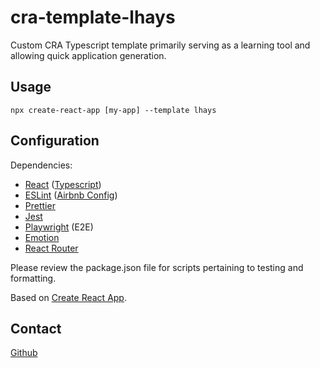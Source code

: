 # cra-template-lhays

Custom CRA Typescript template primarily serving as a learning tool and allowing quick application generation.

## Usage

`npx create-react-app [my-app] --template lhays`

## Configuration

Dependencies:

- [React](https://reactjs.org/) ([Typescript](https://www.typescriptlang.org/))
- [ESLint](https://eslint.org/) ([Airbnb Config](https://github.com/airbnb/javascript/tree/master/packages/eslint-config-airbnb))
- [Prettier](https://prettier.io/)
- [Jest](https://jestjs.io/)
- [Playwright](https://playwright.dev/) (E2E)
- [Emotion](https://emotion.sh/docs/introduction)
- [React Router](https://reactrouter.com/)

Please review the package.json file for scripts pertaining to testing and formatting.

Based on [Create React App](https://github.com/facebook/create-react-app).

## Contact

[Github](https://github.com/luke-hays)
